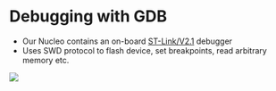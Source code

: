 # Debugging with GDB

- Our Nucleo contains an on-board [ST-Link/V2.1](https://www.st.com/en/development-tools/st-link-v2.html) debugger
- Uses SWD protocol to flash device, set breakpoints, read arbitrary memory etc.

![](https://www.st.com/bin/ecommerce/api/image.PF251168.en.feature-description-include-personalized-no-cpn-medium.jpg )